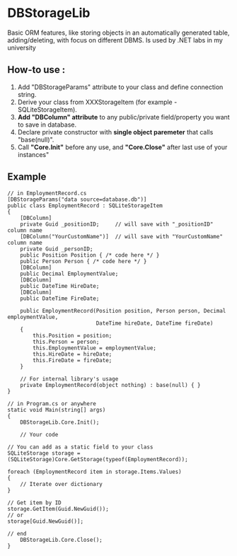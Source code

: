 DBStorageLib
============

Basic ORM features, like storing objects in an automatically generated table, adding/deleting, with focus on different DBMS.
Is used by .NET labs in my university

How-to use :
-----
1. Add "DBStorageParams" attribute to your class and define connection string.
2. Derive your class from XXXStorageItem (for example - SQLiteStorageItem).
3. **Add "DBColumn" attribute** to any public/private field/property you want to save in database.
4. Declare private constructor with **single object paremeter** that calls "base(null)".
5. Call **"Core.Init"** before any use, and **"Core.Close"** after last use of your instances"

Example
-------
    // in EmploymentRecord.cs
    [DBStorageParams("data source=database.db")]
    public class EmploymentRecord : SQLiteStorageItem
    {
        [DBColumn]
        private Guid _positionID;     // will save with "_positionID" column name 
        [DBColumn("YourCustomName")]  // will save with "YourCustomName" column name
        private Guid _personID;
        public Position Position { /* code here */ }
        public Person Person { /* code here */ }
        [DBColumn]
        public Decimal EmploymentValue;
        [DBColumn]
        public DateTime HireDate;
        [DBColumn]
        public DateTime FireDate;

        public EmploymentRecord(Position position, Person person, Decimal employmentValue,
                                DateTime hireDate, DateTime fireDate)
        {
            this.Position = position;
            this.Person = person;
            this.EmploymentValue = employmentValue;
            this.HireDate = hireDate;
            this.FireDate = fireDate;
        }
        
        // For internal library's usage
        private EmploymentRecord(object nothing) : base(null) { }
    }
    
    // in Program.cs or anywhere
    static void Main(string[] args)
    {
        DBStorageLib.Core.Init();
        
        // Your code
 
	// You can add as a static field to your class 
	SQLiteStorage storage = (SQLiteStorage)Core.GetStorage(typeof(EmploymentRecord));
	
	foreach (EmploymentRecord item in storage.Items.Values)
	{
		// Iterate over dictionary
	}
	
	// Get item by ID
	storage.GetItem(Guid.NewGuid());
	// or
	storage[Guid.NewGuid()];
	
	// end
        DBStorageLib.Core.Close();
    }
    

